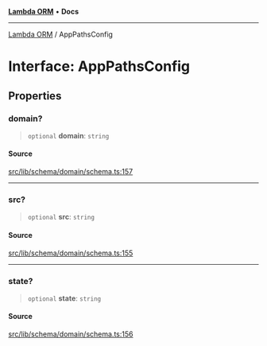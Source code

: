 [**Lambda ORM**](../README.md) • **Docs**

***

[Lambda ORM](../README.md) / AppPathsConfig

# Interface: AppPathsConfig

## Properties

### domain?

> `optional` **domain**: `string`

#### Source

[src/lib/schema/domain/schema.ts:157](https://github.com/lambda-orm/lambdaorm-base/blob/369fa6c47dfcaa18334efd22efe5cc76c83a011a/src/lib/schema/domain/schema.ts#L157)

***

### src?

> `optional` **src**: `string`

#### Source

[src/lib/schema/domain/schema.ts:155](https://github.com/lambda-orm/lambdaorm-base/blob/369fa6c47dfcaa18334efd22efe5cc76c83a011a/src/lib/schema/domain/schema.ts#L155)

***

### state?

> `optional` **state**: `string`

#### Source

[src/lib/schema/domain/schema.ts:156](https://github.com/lambda-orm/lambdaorm-base/blob/369fa6c47dfcaa18334efd22efe5cc76c83a011a/src/lib/schema/domain/schema.ts#L156)
